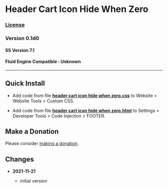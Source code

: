 # Header Cart Icon Hide When Zero

### [License][99]

### Version 0.1d0

#### SS Version 7.1

#### Fluid Engine Compatible : Unknown

---

## Quick Install

* Add code from file
  **[header cart icon hide when zero.css](header%20cart%20icon%20hide%20when%20zero.css#L1)**
  to Website > Website Tools > Custom CSS.
  
* Add code from file
  **[header cart icon hide when zero.html](header%20cart%20icon%20hide%20when%20zero.html#L1)**
  to Settings > Developer Tools > Code Injection > FOOTER.

## Make a Donation

Please consider
[making a donation](https://github.com/tomsWebConsulting/twcsl#make-a-donation).

## Changes

<!-- * **2021-11-15**

  * fix for description layout issue when categories are set to side for Brine
  * bumped version to 0.3d0
  
* **2021-07-25**

  * use twcsl
  * bumped version to 0.2d0
  -->
* **2021-11-21**

  * initial version

[99]: https://github.com/tomsWebConsulting/twcsl/blob/main/LICENSE.txt#L1
